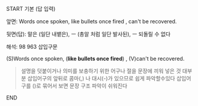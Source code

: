 START
기본 (답 입력)

앞면:
Words once spoken, like bullets once fired , can't be recovered.


뒷면(답):
말은 (일단 내뱉은), ㅡ (총알 처럼 일단 발사된), ㅡ 되돌릴 수 없다


해석:
98 963 삽입구문

(S)Words once spoken, (**like bullets once fired**) , (V)can't be recovered.

> 설명을 덧붙이거나 의미를 보충하기 위한 어구나 절을 문장에 끼워 넣은 것
> 대부분 삽입어구의 앞뒤로 콤마(,) 나 대시(-)가 있으므로 쉽게 파악할수있다
> 삽입어구를 ()로 묶어서 보면 문장 구조 파악이 쉬워진다
<!--ID: 1696820724867-->
END
